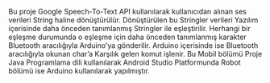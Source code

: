 Bu proje Google Speech-To-Text API kullanılarak kullanıcıdan alınan ses verileri String haline
dönüştürülür. Dönüştürülen bu Stringler verileri Yazılım içerisinde daha önceden
tanımlanmış Stringler ile eşleştirilir. Herhangi bir eşleşme durumunda o eşleşme için daha
önceden tanımlanmış karakter Bluetooth aracılığıyla Arduino’ya gönderilir. Arduino
içerisinde ise Bluetooth aracılığıyla okunan char’a Karşılık gelen komut işlenir.
Bu Mobil bölümü Proje Java Programlama dili kullanılarak Android Studio Platformunda
Robot bölümü ise Arduino kullanılarak yapılmıştır. 
